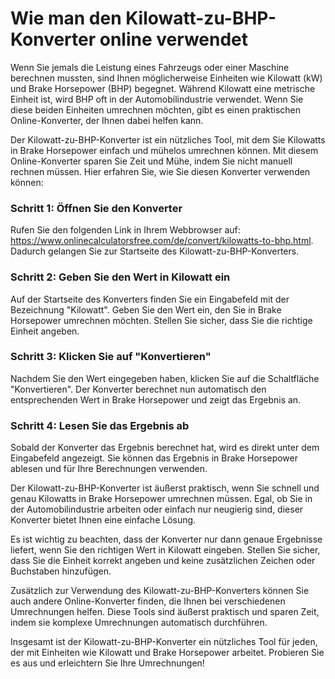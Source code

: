 Wie man den Kilowatt-zu-BHP-Konverter online verwendet
======================================================

Wenn Sie jemals die Leistung eines Fahrzeugs oder einer Maschine berechnen mussten, sind Ihnen möglicherweise Einheiten wie Kilowatt (kW) und Brake Horsepower (BHP) begegnet. Während Kilowatt eine metrische Einheit ist, wird BHP oft in der Automobilindustrie verwendet. Wenn Sie diese beiden Einheiten umrechnen möchten, gibt es einen praktischen Online-Konverter, der Ihnen dabei helfen kann.

Der Kilowatt-zu-BHP-Konverter ist ein nützliches Tool, mit dem Sie Kilowatts in Brake Horsepower einfach und mühelos umrechnen können. Mit diesem Online-Konverter sparen Sie Zeit und Mühe, indem Sie nicht manuell rechnen müssen. Hier erfahren Sie, wie Sie diesen Konverter verwenden können:

### Schritt 1: Öffnen Sie den Konverter

Rufen Sie den folgenden Link in Ihrem Webbrowser auf: <https://www.onlinecalculatorsfree.com/de/convert/kilowatts-to-bhp.html>. Dadurch gelangen Sie zur Startseite des Kilowatt-zu-BHP-Konverters.

### Schritt 2: Geben Sie den Wert in Kilowatt ein

Auf der Startseite des Konverters finden Sie ein Eingabefeld mit der Bezeichnung "Kilowatt". Geben Sie den Wert ein, den Sie in Brake Horsepower umrechnen möchten. Stellen Sie sicher, dass Sie die richtige Einheit angeben.

### Schritt 3: Klicken Sie auf "Konvertieren"

Nachdem Sie den Wert eingegeben haben, klicken Sie auf die Schaltfläche "Konvertieren". Der Konverter berechnet nun automatisch den entsprechenden Wert in Brake Horsepower und zeigt das Ergebnis an.

### Schritt 4: Lesen Sie das Ergebnis ab

Sobald der Konverter das Ergebnis berechnet hat, wird es direkt unter dem Eingabefeld angezeigt. Sie können das Ergebnis in Brake Horsepower ablesen und für Ihre Berechnungen verwenden.

Der Kilowatt-zu-BHP-Konverter ist äußerst praktisch, wenn Sie schnell und genau Kilowatts in Brake Horsepower umrechnen müssen. Egal, ob Sie in der Automobilindustrie arbeiten oder einfach nur neugierig sind, dieser Konverter bietet Ihnen eine einfache Lösung.

Es ist wichtig zu beachten, dass der Konverter nur dann genaue Ergebnisse liefert, wenn Sie den richtigen Wert in Kilowatt eingeben. Stellen Sie sicher, dass Sie die Einheit korrekt angeben und keine zusätzlichen Zeichen oder Buchstaben hinzufügen.

Zusätzlich zur Verwendung des Kilowatt-zu-BHP-Konverters können Sie auch andere Online-Konverter finden, die Ihnen bei verschiedenen Umrechnungen helfen. Diese Tools sind äußerst praktisch und sparen Zeit, indem sie komplexe Umrechnungen automatisch durchführen.

Insgesamt ist der Kilowatt-zu-BHP-Konverter ein nützliches Tool für jeden, der mit Einheiten wie Kilowatt und Brake Horsepower arbeitet. Probieren Sie es aus und erleichtern Sie Ihre Umrechnungen!